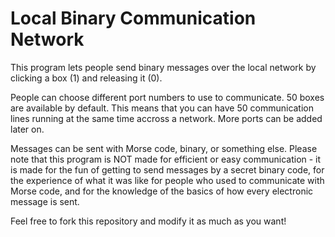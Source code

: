 # Local Binary Communication Network
This program lets people send binary messages over the local network by clicking a box (1) and releasing it (0).

People can choose different port numbers to use to communicate.  50 boxes are available by default.  This means that you can have 50 communication lines running at the same time accross a network.  More ports can be added later on.

Messages can be sent with Morse code, binary, or something else.  Please note that this program is NOT made for efficient or easy communication - it is made for the fun of getting to send messages by a secret binary code, for the experience of what it was like for people who used to communicate with Morse code, and for the knowledge of the basics of how every electronic message is sent.

Feel free to fork this repository and modify it as much as you want!
